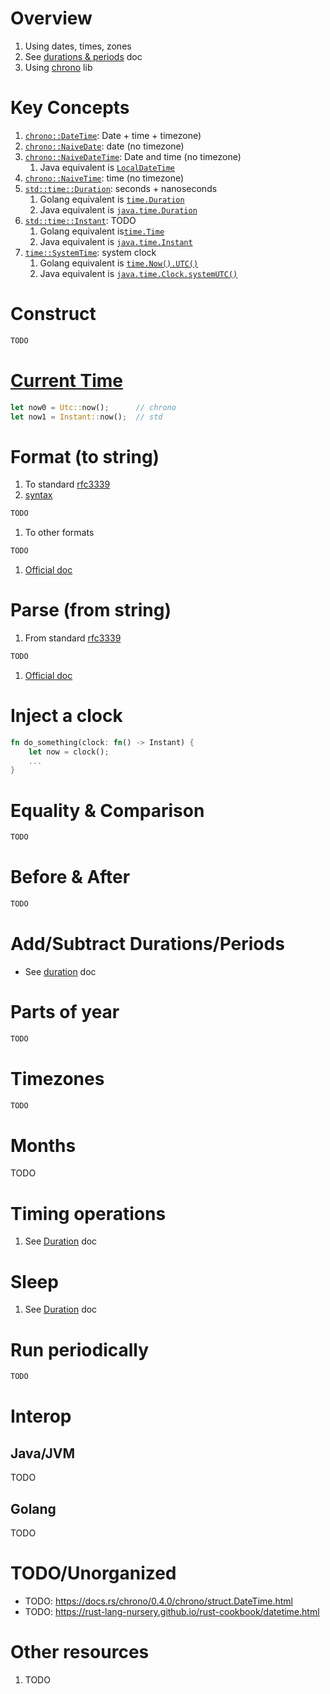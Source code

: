 # Overview
1. Using dates, times, zones
1. See [durations & periods](./duration.md) doc
1. Using [chrono](https://docs.rs/chrono/latest/chrono/) lib


# Key Concepts
1. [`chrono::DateTime`](https://docs.rs/chrono/0.4.22/chrono/struct.DateTime.html): Date + time + timezone)
1. [`chrono::NaiveDate`](https://docs.rs/chrono/0.4.22/chrono/naive/struct.NaiveDate.html): date (no timezone)
1. [`chrono::NaiveDateTime`](https://docs.rs/chrono/0.4.22/chrono/naive/struct.NaiveDateTime.html): Date and time (no timezone)
    1. Java equivalent is [`LocalDateTime`](https://docs.oracle.com/en/java/javase/17/docs/api/java.base/java/time/LocalDateTime.html)
1. [`chrono::NaiveTime`](https://docs.rs/chrono/0.4.22/chrono/naive/struct.NaiveTime.html): time (no timezone)
1. [`std::time::Duration`](https://doc.rust-lang.org/std/time/struct.Duration.html): seconds + nanoseconds
    1. Golang equivalent is [`time.Duration`](https://pkg.go.dev/time#Duration)
    1. Java equivalent is [`java.time.Duration`](https://docs.oracle.com/en/java/javase/17/docs/api/java.base/java/time/Duration.html)
1. [`std::time::Instant`](https://doc.rust-lang.org/std/time/struct.Instant.html): TODO
    1. Golang equivalent is[`time.Time`](https://pkg.go.dev/time#Time)
    1. Java equivalent is [`java.time.Instant`](https://docs.oracle.com/en/java/javase/17/docs/api/java.base/java/time/Instant.html)
1. [`time::SystemTime`](https://doc.rust-lang.org/std/time/struct.SystemTime.html): system clock
    1. Golang equivalent is [`time.Now().UTC()`](https://pkg.go.dev/time#Time.UTC)
    1. Java equivalent is [`java.time.Clock.systemUTC()`](https://docs.oracle.com/en/java/javase/17/docs/api/java.base/java/time/Clock.html#systemUTC())


# Construct
```rust
TODO
```


# [Current Time](https://doc.rust-lang.org/std/time/struct.Instant.html#method.now)
```rust
let now0 = Utc::now();      // chrono
let now1 = Instant::now();  // std
```


# Format (to string)
1. To standard [rfc3339](https://datatracker.ietf.org/doc/html/rfc3339)
1. [syntax](https://docs.rs/chrono/latest/chrono/format/strftime/index.html#specifiers)
```rust
TODO
```
1. To other formats
```rust
TODO
```
1. [Official doc](TODO)


# Parse (from string)
1. From standard [rfc3339](https://datatracker.ietf.org/doc/html/rfc3339)
```rust
TODO
```
1. [Official doc](TODO)



# Inject a clock
```rust
fn do_something(clock: fn() -> Instant) {
    let now = clock();
    ...
}
```


# Equality & Comparison
```rust
TODO
```


# Before & After
```rust
TODO
```


# Add/Subtract Durations/Periods
- See [duration](./duration.md) doc


# Parts of year
```rust
TODO
```


# Timezones
```rust
TODO
```


# Months
TODO


# Timing operations
1. See [Duration](./duration.md) doc


# Sleep
1. See [Duration](./duration.md) doc


# Run periodically
```rust
TODO
```


# Interop
## Java/JVM
TODO


## Golang
TODO



# TODO/Unorganized
- TODO: https://docs.rs/chrono/0.4.0/chrono/struct.DateTime.html
- TODO: https://rust-lang-nursery.github.io/rust-cookbook/datetime.html


# Other resources
1. TODO
